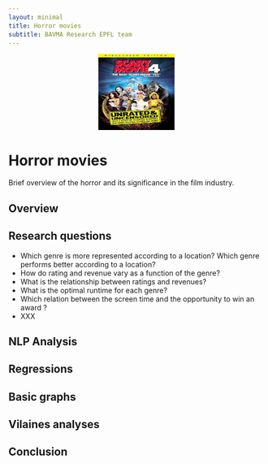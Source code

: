 ```yaml
---
layout: minimal
title: Horror movies
subtitle: BAVMA Research EPFL team
---
```


  
<div style="text-align:center;">
    <a href="/horror"><img src="/assets/img/horror.jpeg" alt="horror" style="width:150px; height:150px;"></a>
</div>
  

# Horror movies
Brief overview of the horror and its significance in the film industry.

## Overview

## Research questions

- Which genre is more represented according to a location? Which genre performs better according to a location?
- How do rating and revenue vary as a function of the genre?
- What is the relationship between ratings and revenues?
- What is the optimal runtime for each genre?
- Which relation between the screen time and the opportunity to win an award ?
- XXX

## NLP Analysis

## Regressions

## Basic graphs

## Vilaines analyses

## Conclusion

    
  